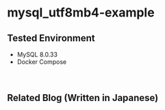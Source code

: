 # mysql_utf8mb4-example

## Tested Environment

- MySQL 8.0.33
- Docker Compose

　  
## Related Blog (Written in Japanese)

